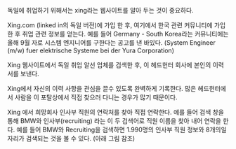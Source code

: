 독일에 취업하기 위해서는 xing라는 웹사이트를 알아 두는 것이 중요하다.  

Xing.com (linked in의 독일 버전)에 가입 한 후, 여기에서 한국 관련 커뮤니티에 가입한 후 취업 관련 정보를 얻는다. 예를 들어 Germany - South Korea라는 커뮤니티에는 올해 9월 자로 시스템 엔지니어를 구한다는 공고를 낸 바있다. (System Engineer (m/w) fuer elektrische Systeme bei der Yura Corporation)


Xing 웹사이트에서 독일 취업 알선 업체를 검색한 후, 이 헤드헌터 회사에 본인의 이력서를 보낸다.


Xing에서 자신의 이력 사항을 관심을 끌수 있도록 완벽하게 기록한다. 많은 헤드헌터에서 사람을 이 포탈상에서 직접 찾으러 다니는 경우가 많기 때문이다.


Xing 에서 희망회사 인사부 직원의 연락처를 찾아 직접 연락한다.  예를 들어 검색 창을 통해 BMW와 인사부(recruiting) 라는 이 두 검색어로 직원 이름을 찾아 내어 연락을 한다. 예를 들어 BMW와 Recruiting을 검색하면 1.990명의 인사부 직원 정보와 8개의일자리가 검색되는 것을 볼 수 있다. (아래 그림 참조)